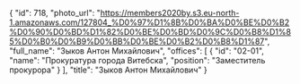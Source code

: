 {
    "id": 718,
    "photo_url": "https://members2020by.s3.eu-north-1.amazonaws.com/127804_%D0%97%D1%8B%D0%BA%D0%BE%D0%B2%D0%90%D0%BD%D1%82%D0%BE%D0%BD%D0%9C%D0%B8%D1%85%D0%B0%D0%B9%D0%BB%D0%BE%D0%B2%D0%B8%D1%87",
    "full_name": "Зыков Антон Михайлович",
    "offices": [
        {
            "id": "02-01",
            "name": "Прокуратура города Витебска",
            "position": "Заместитель прокурора"
        }
    ],
    "title": "Зыков Антон Михайлович"
}